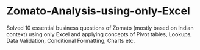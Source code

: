 # Zomato-Analysis-using-only-Excel
Solved 10 essential business questions of Zomato (mostly based on Indian context) using only Excel and applying concepts of Pivot tables, Lookups, Data Validation, Conditional Formatting, Charts etc.
